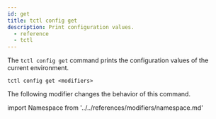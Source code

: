 ```yaml
---
id: get
title: tctl config get
description: Print configuration values.
  - reference
  - tctl
---
```


The `tctl config get` command prints the configuration values of the current environment.

`tctl config get <modifiers>`

The following modifier changes the behavior of this command.

<!--Namespace-->

import Namespace from '../../references/modifiers/namespace.md'

<Namespace />
